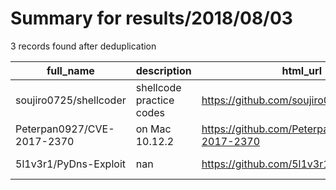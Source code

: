 
# Summary for results/2018/08/03
    
3 records found after deduplication

| full_name | description | html_url | matched_list | matched_count | pushed_at | size | stargazers_count | language | forks_count |
|----------------------------|--------------------------|-----------------------------------------------|----------------|-----------------|---------------------------|--------|--------------------|-------------|---------------|
| soujiro0725/shellcoder | shellcode practice codes | https://github.com/soujiro0725/shellcoder | ['shellcode'] | 1 | 2018-08-03 08:05:28+00:00 | 711 | 0 | C++ | 0 |
| Peterpan0927/CVE-2017-2370 | on Mac 10.12.2 | https://github.com/Peterpan0927/CVE-2017-2370 | ['cve-2'] | 1 | 2018-08-03 09:03:34+00:00 | 27 | 18 | Objective-C | 2 |
| 5l1v3r1/PyDns-Exploit | nan | https://github.com/5l1v3r1/PyDns-Exploit | ['exploit'] | 1 | 2018-08-03 14:53:28+00:00 | 16 | 0 | nan | 0 |
